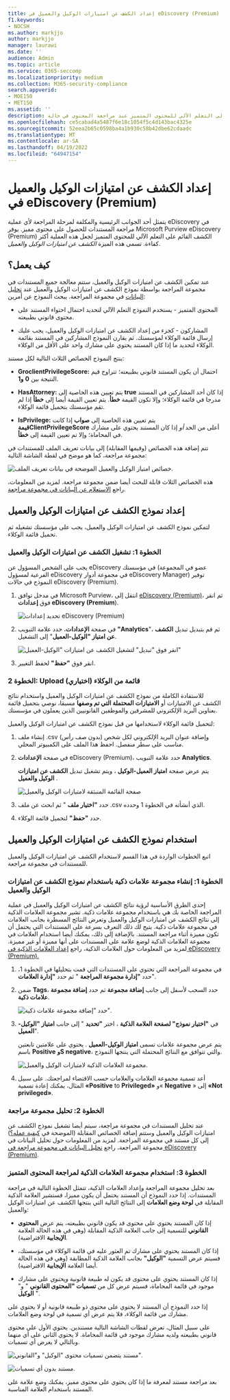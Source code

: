 ```yaml
---
title: إعداد الكشف عن امتيازات الوكيل والعميل في eDiscovery (Premium)
f1.keywords:
- NOCSH
ms.author: markjjo
author: markjjo
manager: laurawi
ms.date: ''
audience: Admin
ms.topic: article
ms.service: O365-seccomp
ms.localizationpriority: medium
ms.collection: M365-security-compliance
search.appverid:
- MOE150
- MET150
ms.assetid: ''
description: استخدم نموذج الكشف عن امتيازات الوكيل والعميل لاستخدام الكشف المستند إلى التعلم الآلي للمحتوى المتميز عند مراجعة المحتوى في حالة Microsoft Purview eDiscovery (Premium).
ms.openlocfilehash: ce5cabad4a5487f6e18c1054f5c4d143bac4325e
ms.sourcegitcommit: 52eea2b65c0598ba4a1b930c58b42dbe62cdaadc
ms.translationtype: MT
ms.contentlocale: ar-SA
ms.lasthandoff: 04/19/2022
ms.locfileid: "64947154"
---
```

# <a name="set-up-attorney-client-privilege-detection-in-ediscovery-premium"></a>إعداد الكشف عن امتيازات الوكيل والعميل في eDiscovery (Premium)

يتمثل أحد الجوانب الرئيسية والمكلفة لمرحلة المراجعة لأي عملية eDiscovery في مراجعة المستندات للحصول على محتوى مميز. يوفر Microsoft Purview eDiscovery (Premium) الكشف القائم على التعلم الآلي للمحتوى المتميز لجعل هذه العملية أكثر كفاءة. تسمى هذه الميزة *الكشف عن امتيازات الوكيل والعميل*.

## <a name="how-does-it-work"></a>كيف يعمل؟

عند تمكين الكشف عن امتيازات الوكيل والعميل، ستتم معالجة جميع المستندات في مجموعة المراجعة بواسطة نموذج الكشف عن امتيازات الوكيل والعميل عند [تحليل البيانات](analyzing-data-in-review-set.md) في مجموعة المراجعة. يبحث النموذج عن أمرين:

- المحتوى المتميز - يستخدم النموذج التعلم الآلي لتحديد احتمال احتواء المستند على محتوى قانوني بطبيعته.

- المشاركون - كجزء من إعداد الكشف عن امتيازات الوكيل والعميل، يجب عليك إرسال قائمة الوكلاء لمؤسستك. ثم يقارن النموذج المشاركين في المستند بقائمة الوكلاء لتحديد ما إذا كان المستند يحتوي على مشارك واحد على الأقل من الوكلاء.

ينتج النموذج الخصائص الثلاث التالية لكل مستند:

- **GroclientPrivilegeScore:** احتمال أن يكون المستند قانوني بطبيعته؛ تتراوح قيم النتيجة بين **0** **و1**.

- **HasAttorney:** يتم تعيين هذه الخاصية إلى **true** إذا كان أحد المشاركين في المستند مدرجا في قائمة الوكلاء؛ وإلا تكون القيمة **خطأ**. يتم تعيين القيمة أيضا إلى **خطأ** إذا لم تقم مؤسستك بتحميل قائمة الوكلاء.

- **IsPrivilege:** يتم تعيين هذه الخاصية إلى **صواب** إذا كانت **قيمةClientPrivilegeScore** أعلى من الحد *أو* إذا كان المستند يحتوي على مشارك في المحاماة؛ وإلا تم تعيين القيمة إلى **خطأ**.

تتم إضافة هذه الخصائص (وقيمها المقابلة) إلى بيانات تعريف الملف للمستندات في مجموعة مراجعة، كما هو موضح في لقطة الشاشة التالية:

![خصائص امتياز الوكيل والعميل الموضحة في بيانات تعريف الملف.](../media/AeDAttorneyClientPrivilegeMetadata.png)

هذه الخصائص الثلاث قابلة للبحث أيضا ضمن مجموعة مراجعة. لمزيد من المعلومات، راجع [الاستعلام عن البيانات في مجموعة مراجعة](review-set-search.md).

## <a name="set-up-the-attorney-client-privilege-detection-model"></a>إعداد نموذج الكشف عن امتيازات الوكيل والعميل

لتمكين نموذج الكشف عن امتيازات الوكيل والعميل، يجب على مؤسستك تشغيله ثم تحميل قائمة الوكلاء.

### <a name="step-1-turn-on-attorney-client-privilege-detection"></a>الخطوة 1: تشغيل الكشف عن امتيازات الوكيل والعميل

يجب على الشخص المسؤول عن eDiscovery في مؤسستك (عضو في المجموعة الفرعية لمسؤول eDiscovery في مجموعة أدوار eDiscovery Manager) توفير النموذج في حالات eDiscovery (Premium).

1. في مدخل توافق Microsoft Purview، انتقل إلى [eDiscovery (Premium)](https://go.microsoft.com/fwlink/p/?linkid=2173764)، ثم انقر فوق **إعدادات eDiscovery (Premium**).

   ![تحديد إعدادات eDiscovery (Premium)](..\media\HistoricalVersions1.png)

2. في صفحة **الإعدادات**، حدد علامة التبويب **"Analytics**"، ثم قم بتبديل تبديل **الكشف عن امتياز "الوكيل-العميل**" إلى التشغيل.

   ![انقر فوق "تبديل" لتشغيل الكشف عن امتيازات "الوكيل-العميل"](..\media\TurnOnAttorneyClientPrivilegeDetection.png)

3. انقر فوق **"حفظ"** لحفظ التغيير.

### <a name="step-2-upload-a-list-of-attorneys-optional"></a>الخطوة 2: Upload قائمة من الوكلاء (اختياري)

للاستفادة الكاملة من نموذج الكشف عن امتيازات الوكيل والعميل واستخدام نتائج الكشف عن الامتيازات أو  **الامتيازات المحتملة التي تم وصفها** مسبقا، نوصي بتحميل قائمة بعناوين البريد الإلكتروني للمشرفين والموظفين القانونيين الذين يعملون في مؤسستك.

لتحميل قائمة الوكلاء لاستخدامها من قبل نموذج الكشف عن امتيازات الوكيل والعميل:

1. إنشاء ملف .csv (بدون صف رأس) وإضافة عنوان البريد الإلكتروني لكل شخص مناسب على سطر منفصل. احفظ هذا الملف على الكمبيوتر المحلي.

2. في صفحة **الإعدادات** eDiscovery (Premium)، حدد علامة التبويب **Analytics**.

   يتم عرض صفحة **امتياز العميل-الوكيل** ، ويتم تشغيل تبديل **الكشف عن امتيازات الوكيل والعميل** .

   ![صفحة القائمة المنبثقة لامتيازات الوكيل والعميل](..\media\AeDUploadAttorneyList1.png)

3. حدد **"اختيار ملف** " ثم ابحث عن ملف .csv الذي أنشأته في الخطوة 1 وحدده.

4. حدد **"حفظ"** لتحميل قائمة الوكلاء.

## <a name="use-the-attorney-client-privilege-detection-model"></a>استخدام نموذج الكشف عن امتيازات الوكيل والعميل

اتبع الخطوات الواردة في هذا القسم لاستخدام الكشف عن امتيازات الوكيل والعميل للمستندات في مجموعة مراجعة.

### <a name="step-1-create-a-smart-tag-group-with-attorney-client-privilege-detection-model"></a>الخطوة 1: إنشاء مجموعة علامات ذكية باستخدام نموذج الكشف عن امتيازات الوكيل والعميل

إحدى الطرق الأساسية لرؤية نتائج الكشف عن امتيازات الوكيل والعميل في عملية المراجعة الخاصة بك هي باستخدام مجموعة علامات ذكية. تشير مجموعة العلامات الذكية إلى نتائج الكشف عن امتيازات الوكيل والعميل وتعرض النتائج المسطرة بجانب العلامات في مجموعة علامات ذكية. يتيح لك ذلك التعرف بسرعة على المستندات التي يحتمل أن تكون مميزة أثناء مراجعة المستند. بالإضافة إلى ذلك، يمكنك أيضا استخدام العلامات في مجموعة العلامات الذكية لوضع علامة على المستندات على أنها مميزة أو غير مميزة. لمزيد من المعلومات حول العلامات الذكية، راجع [إعداد العلامات الذكية في eDiscovery (Premium).](smart-tags.md)

1. في مجموعة المراجعة التي تحتوي على المستندات التي قمت بتحليلها في الخطوة 1، حدد **"إدارة مجموعة المراجعة** " ثم حدد **"إدارة العلامات**".

2. ضمن **Tags**، حدد السحب لأسفل إلى جانب **إضافة مجموعة** ثم حدد **إضافة مجموعة علامات ذكية**.

   ![حدد "إضافة مجموعة علامات ذكية".](../media/AeDCreateSmartTag.png)

3. في **"اختيار نموذج" لصفحة العلامة الذكية** ، اختر **"تحديد** " إلى جانب **امتياز "الوكيل-العميل**".

   يتم عرض مجموعة علامات تسمى **امتياز الوكيل-العميل** . يحتوي على علامتين تابعتين باسم **Positive** **وS negative**، والتي تتوافق مع النتائج المحتملة التي ينتجها النموذج.

   ![مجموعة العلامات الذكية لامتيازات الوكيل والعميل.](../media/AeDAttorneyClientSmartTagGroup.png)

3. أعد تسمية مجموعة العلامات والعلامات حسب الاقتضاء لمراجعتك. على سبيل المثال، يمكنك إعادة تسمية **«Positive** to **Privileged»** و« **Negative** » إلى **«Not privileged»**.

### <a name="step-2-analyze-a-review-set"></a>الخطوة 2: تحليل مجموعة مراجعة

عند تحليل المستندات في مجموعة مراجعة، سيتم أيضا تشغيل نموذج الكشف عن امتيازات الوكيل والعميل وستتم إضافة الخصائص المقابلة (الموضحة في [كيفية عمله؟](#how-does-it-work)) إلى كل مستند في مجموعة المراجعة. لمزيد من المعلومات حول تحليل البيانات في مجموعة المراجعة، راجع [تحليل البيانات في مجموعة مراجعة في eDiscovery (Premium)](analyzing-data-in-review-set.md).

### <a name="step-3-use-the-smart-tag-group-for-review-of-privileged-content"></a>الخطوة 3: استخدام مجموعة العلامات الذكية لمراجعة المحتوى المتميز

بعد تحليل مجموعة المراجعة وإعداد العلامات الذكية، تتمثل الخطوة التالية في مراجعة المستندات. إذا حدد النموذج أن المستند يحتمل أن يكون مميزا، فستشير العلامة الذكية المقابلة في **لوحة وضع العلامات** إلى النتائج التالية التي ينتجها الكشف عن امتيازات الوكيل والعميل:

- إذا كان المستند يحتوي على محتوى قد يكون قانوني بطبيعته، يتم عرض **المحتوى القانوني** للتسمية إلى جانب العلامة الذكية المقابلة (وهي في هذه الحالة العلامة **الإيجابية** الافتراضية).

- إذا كان المستند يحتوي على مشارك تم العثور عليه في قائمة الوكلاء في مؤسستك، فسيتم عرض التسمية **"الوكيل"** بجانب العلامة الذكية المطابقة (وهي في هذه الحالة أيضا العلامة **الإيجابية** الافتراضية).

- إذا كان المستند يحتوي على محتوى قد يكون له طبيعة قانونية *ويحتوي* على مشارك موجود في قائمة المحاماة، فسيتم عرض كل من **تسميات "المحتوى القانوني**  " و" **الوكيل** ". 

إذا حدد النموذج أن المستند لا يحتوي على محتوى ذو طبيعة قانونية أو لا يحتوي على مشارك من قائمة الوكلاء، فلا يتم عرض أي تسمية في لوحة وضع العلامات.

على سبيل المثال، تعرض لقطات الشاشة التالية مستندين. يحتوي الأول على محتوى قانوني بطبيعته ولديه مشارك موجود في قائمة المحاماة. لا يحتوي الثاني على أي منهما وبالتالي لا يعرض أي تسميات.

![مستند يتضمن تسميات محتوى "الوكيل" و"القانوني".](../media/AeDTaggingPanelLegalContentAttorney.png)

![مستند بدون أي تسميات.](../media/AeDTaggingPanelNegative.png)

بعد مراجعة مستند لمعرفة ما إذا كان يحتوي على محتوى مميز، يمكنك وضع علامة على المستند باستخدام العلامة المناسبة.
